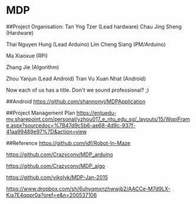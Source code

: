 # MDP
##Project Organisation:
  Tan Yng Tzer (Lead hardware)
  Chau Jing Sheng (Hardware)
  
  Thai Nguyen Hung (Lead Arduino)
  Lim Cheng Siang (PM/Arduino)
  
  Ma Xiaoxue (RPi)
  
  Zhang Jie (Algorithm)
  
  Zhou Yanjun (Lead Android)
  Tran Vu Xuan Nhat (Android)

Now each of us has a title. Don't we sound professional? ;)

##Android
https://github.com/shannonyj/MDPApplication

##Project Management Plan
  https://entuedu-my.sharepoint.com/personal/yzhou017_e_ntu_edu_sg/_layouts/15/WopiFrame.aspx?sourcedoc=%7B47d9c5b6-ae68-4d9c-937f-41aa99489e97%7D&action=view
  
##Reference
  https://github.com/idf/Robot-In-Maze
  
  https://github.com/Crazyconv/MDP_arduino
  
  https://github.com/Crazyconv/MDP_algo
  
  https://github.com/yikolyk/MDP-Jan-2015
  
  https://www.dropbox.com/sh/6uhyqmxnzhwwjb2/AACCe-M7d9LX-Kia7E4qqpr0a?oref=e&n=200537106
